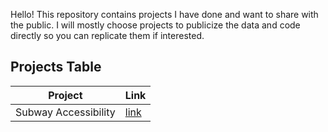 Hello! This repository contains projects I have done and want to share with the public. I will mostly choose projects to publicize the data and code directly so you can replicate them if interested.

## Projects Table

| Project              | Link                                                         |
| -------------------- | ------------------------------------------------------------ |
| Subway Accessibility | [link](https://github.com/leahxqing/project/tree/main/subway%20accessibility) |

